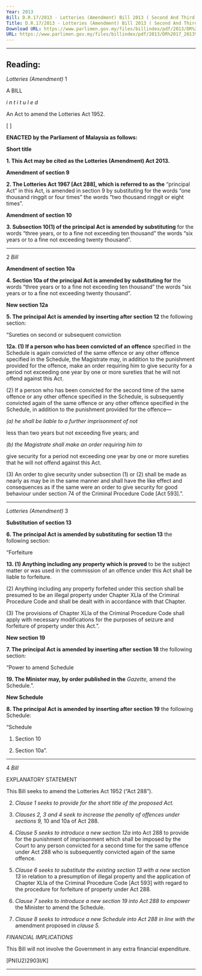 ```yaml
---
Year: 2013
Bill: D.R.17/2013 - Lotteries (Amendment) Bill 2013 ( Second And Third Reading)
Title: D.R.17/2013 - Lotteries (Amendment) Bill 2013 ( Second And Third Reading)
Download URL: https://www.parlimen.gov.my/files/billindex/pdf/2013/DR%2017_2013%20EN.pdf
URL: https://www.parlimen.gov.my/files/billindex/pdf/2013/DR%2017_2013%20EN.pdf
---
```

---
Reading:
---

_Lotteries (Amendment)_ 1

A BILL

_i n t i t u l e d_

An Act to amend the Lotteries Act 1952.

[ ]

**ENACTED by the Parliament of Malaysia as follows:**

**Short title**

**1. This Act may be cited as the Lotteries (Amendment) Act 2013.**

**Amendment of section 9**

**2. The Lotteries Act 1967 [Act 288], which is referred to as the**
“principal Act” in this Act, is amended in section 9 by substituting
for the words “one thousand ringgit or four times” the words
“two thousand ringgit or eight times”.

**Amendment of section 10**

**3. Subsection 10(1) of the principal Act is amended by substituting**
for the words “three years, or to a fine not exceeding ten
thousand” the words “six years or to a fine not exceeding twenty
thousand”.


-----

2 _Bill_

**Amendment of section 10a**

**4. Section 10a of the principal Act is amended by substituting for**
the words “three years or to a fine not exceeding ten thousand” the
words “six years or to a fine not exceeding twenty thousand”.

**New section 12a**

**5. The principal Act is amended by inserting after section 12**
the following section:

“Sureties on second or subsequent conviction

**12a. (1) If a person who has been convicted of an offence**
specified in the Schedule is again convicted of the same
offence or any other offence specified in the Schedule, the
Magistrate may, in addition to the punishment provided for
the offence, make an order requiring him to give security
for a period not exceeding one year by one or more sureties
that he will not offend against this Act.

(2) If a person who has been convicted for the second
time of the same offence or any other offence specified in
the Schedule, is subsequently convicted again of the same
offence or any other offence specified in the Schedule, in
addition to the punishment provided for the offence—

_(a) he shall be liable to a further imprisonment of not_

less than two years but not exceeding five years;
and

_(b) the Magistrate shall make an order requiring him to_

give security for a period not exceeding one year
by one or more sureties that he will not offend
against this Act.

(3) An order to give security under subsection (1) or (2)
shall be made as nearly as may be in the same manner and
shall have the like effect and consequences as if the same
were an order to give security for good behaviour under
section 74 of the Criminal Procedure Code [Act 593].”.


-----

_Lotteries (Amendment)_ 3

**Substitution of section 13**

**6. The principal Act is amended by substituting for section 13**
the following section:

“Forfeiture

**13. (1) Anything including any property which is proved**
to be the subject matter or was used in the commission of
an offence under this Act shall be liable to forfeiture.

(2) Anything including any property forfeited under this
section shall be presumed to be an illegal property under
Chapter XLIa of the Criminal Procedure Code and shall be
dealt with in accordance with that Chapter.

(3) The provisions of Chapter XLIa of the Criminal
Procedure Code shall apply with necessary modifications
for the purposes of seizure and forfeiture of property under
this Act.”.

**New section 19**

**7. The principal Act is amended by inserting after section 18**
the following section:

“Power to amend Schedule

**19. The Minister may, by order published in the** _Gazette,_
amend the Schedule.”.

**New Schedule**

**8. The principal Act is amended by inserting after section 19**
the following Schedule:

“Schedule

1. Section 10

2. Section 10a”.


-----

4 _Bill_

EXPLANATORY STATEMENT

This Bill seeks to amend the Lotteries Act 1952 (“Act 288”).

2. _Clause 1 seeks to provide for the short title of the proposed Act._

3. _Clauses 2, 3 and 4 seek to increase the penalty of offences under sections 9,_
10 and 10a of Act 288.

4. _Clause 5 seeks to introduce a new section 12a_ into Act 288 to provide
for the punishment of imprisonment which shall be imposed by the Court to
any person convicted for a second time for the same offence under Act 288
who is subsequently convicted again of the same offence.

5. _Clause 6 seeks to substitute the existing section 13 with a new section 13_
in relation to a presumption of illegal property and the application of
Chapter XLIa of the Criminal Procedure Code [Act 593] with regard to the
procedure for forfeiture of property under Act 288.

6. _Clause 7 seeks to introduce a new section 19 into Act 288 to empower_
the Minister to amend the Schedule.

7. _Clause 8 seeks to introduce a new Schedule into Act 288 in line with the_
amendment proposed in _clause 5._

_FINANCIAL IMPLICATIONS_

This Bill will not involve the Government in any extra financial
expenditure.

[PN(U2)2903I/K]


-----

